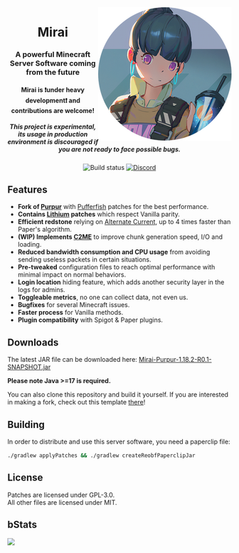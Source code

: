 <img src="logo.webp" alt="Mirai Face" align="right">
<div align="center">
  <h1>Mirai</h1>
  <h3>A powerful Minecraft Server Software coming from the future</h3>
  <h4>Mirai is ❗under heavy development❗ and contributions are welcome!</h4>
  <h5><b>This project is experimental, its usage in production environment is discouraged if you are not ready to face possible bugs.</b></h5>
  
  ![Build status](https://img.shields.io/github/workflow/status/etil2jz/Mirai/Build/purpur/1.18.1?style=for-the-badge)
  [![Discord](https://img.shields.io/discord/928402257605701683?color=5865F2&label=discord&style=for-the-badge)](https://discord.gg/DdH6Yfu9gM)
</div>

## Features

- **Fork of [Purpur](https://github.com/PurpurMC/Purpur)** with [Pufferfish](https://github.com/pufferfish-gg/Pufferfish) patches for the best performance.
- **Contains [Lithium](https://github.com/CaffeineMC/lithium-fabric) patches** which respect Vanilla parity.
- **Efficient redstone** relying on [Alternate Current](https://github.com/SpaceWalkerRS/alternate-current), up to 4 times faster than Paper's algorithm.
- **(WIP) Implements [C2ME](https://github.com/RelativityMC/C2ME-fabric)** to improve chunk generation speed, I/O and loading.
- **Reduced bandwidth consumption and CPU usage** from avoiding sending useless packets in certain situations.
- **Pre-tweaked** configuration files to reach optimal performance with minimal impact on normal behaviors.
- **Login location** hiding feature, which adds another security layer in the logs for admins.
- **Toggleable metrics**, no one can collect data, not even us.
- **Bugfixes** for several Minecraft issues.
- **Faster process** for Vanilla methods.
- **Plugin compatibility** with Spigot & Paper plugins.

## Downloads
The latest JAR file can be downloaded here:
[Mirai-Purpur-1.18.2-R0.1-SNAPSHOT.jar](https://github.com/etil2jz/Mirai/releases/download/1.18.2-Purpur/mirai-paperclip-1.18.2-R0.1-SNAPSHOT-reobf.jar)

**Please note Java >=17 is required.**

You can also clone this repository and build it yourself.
If you are interested in making a fork, check out this template [there](https://github.com/PaperMC/paperweight-examples)!

## Building
In order to distribute and use this server software, you need a paperclip file:

```bash
./gradlew applyPatches && ./gradlew createReobfPaperclipJar
```

## License
Patches are licensed under GPL-3.0.  
All other files are licensed under MIT.

## bStats
[![](https://bstats.org/signatures/server-implementation/mirai.svg)](https://bstats.org/plugin/server-implementation/Mirai/14774)

